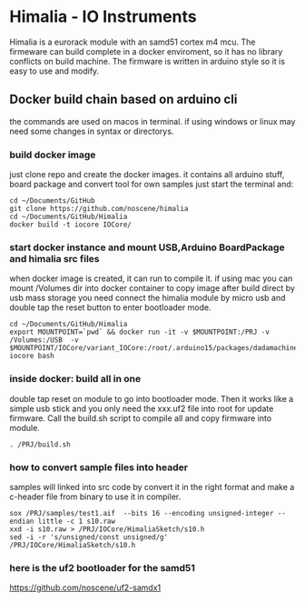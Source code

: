 # Himalia - IO Instruments

Himalia is a eurorack module with an samd51 cortex m4 mcu. The firmeware can build complete
in a docker enviroment, so it has no library conflicts on build machine.
The firmware is written in arduino style so it is easy to use and modify.

## Docker build chain based on arduino cli
the commands are used on macos in terminal. if using windows or linux may need
some changes in syntax or directorys.

### build docker image
just clone repo and create the docker images. it contains all arduino stuff, board package and convert tool for own samples
just start the terminal and:
```
cd ~/Documents/GitHub
git clone https://github.com/noscene/himalia
cd ~/Documents/GitHub/Himalia
docker build -t iocore IOCore/
```

### start docker instance and mount USB,Arduino BoardPackage and himalia src files
when docker image is created, it can run to compile it.
if using mac you can mount /Volumes dir into docker container to copy image after build direct by usb mass storage
you need connect the himalia module by micro usb and double tap the reset button to enter bootloader mode.
```
cd ~/Documents/GitHub/Himalia
export MOUNTPOINT=`pwd` && docker run -it -v $MOUNTPOINT:/PRJ -v /Volumes:/USB  -v $MOUNTPOINT/IOCore/variant_IOCore:/root/.arduino15/packages/dadamachines_doppler/hardware/samd/1.2.9/variants/IOCore  iocore bash
```

### inside docker: build all in one
double tap reset on module to go into bootloader mode. Then it works like a simple usb stick
and you only need the xxx.uf2 file into root for update firmware. Call the build.sh script
to compile all and copy firmware into module.
```
. /PRJ/build.sh 
```

### how to convert sample files into header
samples will linked into src code by convert it in the right format and make a c-header file
from binary to use it in compiler.
```
sox /PRJ/samples/test1.aif  --bits 16 --encoding unsigned-integer --endian little -c 1 s10.raw
xxd -i s10.raw > /PRJ/IOCore/HimaliaSketch/s10.h
sed -i -r 's/unsigned/const unsigned/g' /PRJ/IOCore/HimaliaSketch/s10.h
```

### here is the uf2 bootloader for the samd51
https://github.com/noscene/uf2-samdx1
